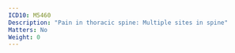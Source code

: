 ```yaml
---
ICD10: M5460
Description: "Pain in thoracic spine: Multiple sites in spine"
Matters: No
Weight: 0
---
```


